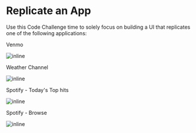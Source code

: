 # Replicate an App

Use this Code Challenge time to solely focus on building a UI that replicates one of the following applications:

Venmo

![inline](../slide_images/venmo_app.png)

Weather Channel

![inline](../slide_images/weather_app.png)

Spotify - Today's Top hits

![inline](../slide_images/spotify_1_app.png)

Spotify - Browse

![inline](../slide_images/spotify_1_app.png)
